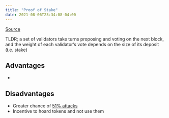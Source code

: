 ```yaml
---
title: "Proof of Stake"
date: 2021-08-06T23:34:08-04:00
---
```


[Source](https://eth.wiki/en/concepts/proof-of-stake-faqs)

TLDR; a set of validators take turns proposing and voting on the next block, and the weight of each validator’s vote depends on the size of its deposit (i.e. stake)

## Advantages
- 

## Disadvantages
- Greater chance of [51% attacks](thoughts/fault-tolerance.md)
- Incentive to hoard tokens and not use them
